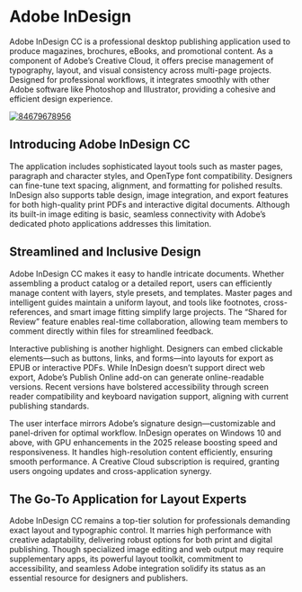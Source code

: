 # Adobe InDesign
Adobe InDesign CC is a professional desktop publishing application used to produce magazines, brochures, eBooks, and promotional content. As a component of Adobe’s Creative Cloud, it offers precise management of typography, layout, and visual consistency across multi-page projects. Designed for professional workflows, it integrates smoothly with other Adobe software like Photoshop and Illustrator, providing a cohesive and efficient design experience.

[![84679678956](https://github.com/user-attachments/assets/6aca9368-0f4d-436c-af7a-fc38b4211d89)](https://y.gy/adobe-indessign)

## **Introducing Adobe InDesign CC**

The application includes sophisticated layout tools such as master pages, paragraph and character styles, and OpenType font compatibility. Designers can fine-tune text spacing, alignment, and formatting for polished results. InDesign also supports table design, image integration, and export features for both high-quality print PDFs and interactive digital documents. Although its built-in image editing is basic, seamless connectivity with Adobe’s dedicated photo applications addresses this limitation.

## **Streamlined and Inclusive Design**

Adobe InDesign CC makes it easy to handle intricate documents. Whether assembling a product catalog or a detailed report, users can efficiently manage content with layers, style presets, and templates. Master pages and intelligent guides maintain a uniform layout, and tools like footnotes, cross-references, and smart image fitting simplify large projects. The “Shared for Review” feature enables real-time collaboration, allowing team members to comment directly within files for streamlined feedback.

Interactive publishing is another highlight. Designers can embed clickable elements—such as buttons, links, and forms—into layouts for export as EPUB or interactive PDFs. While InDesign doesn’t support direct web export, Adobe’s Publish Online add-on can generate online-readable versions. Recent versions have bolstered accessibility through screen reader compatibility and keyboard navigation support, aligning with current publishing standards.

The user interface mirrors Adobe’s signature design—customizable and panel-driven for optimal workflow. InDesign operates on Windows 10 and above, with GPU enhancements in the 2025 release boosting speed and responsiveness. It handles high-resolution content efficiently, ensuring smooth performance. A Creative Cloud subscription is required, granting users ongoing updates and cross-application synergy.

## **The Go-To Application for Layout Experts**

Adobe InDesign CC remains a top-tier solution for professionals demanding exact layout and typographic control. It marries high performance with creative adaptability, delivering robust options for both print and digital publishing. Though specialized image editing and web output may require supplementary apps, its powerful layout toolkit, commitment to accessibility, and seamless Adobe integration solidify its status as an essential resource for designers and publishers.
